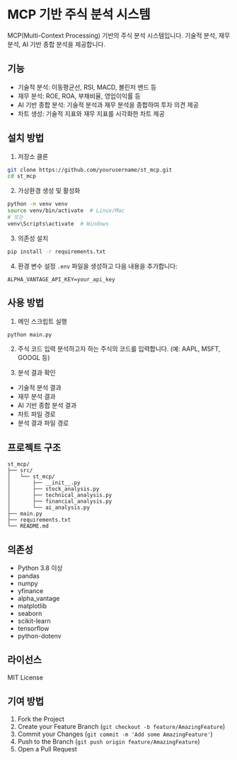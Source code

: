 # MCP 기반 주식 분석 시스템

MCP(Multi-Context Processing) 기반의 주식 분석 시스템입니다. 기술적 분석, 재무 분석, AI 기반 종합 분석을 제공합니다.

## 기능

- 기술적 분석: 이동평균선, RSI, MACD, 볼린저 밴드 등
- 재무 분석: ROE, ROA, 부채비율, 영업이익률 등
- AI 기반 종합 분석: 기술적 분석과 재무 분석을 종합하여 투자 의견 제공
- 차트 생성: 기술적 지표와 재무 지표를 시각화한 차트 제공

## 설치 방법

1. 저장소 클론
```bash
git clone https://github.com/yourusername/st_mcp.git
cd st_mcp
```

2. 가상환경 생성 및 활성화
```bash
python -m venv venv
source venv/bin/activate  # Linux/Mac
# 또는
venv\Scripts\activate  # Windows
```

3. 의존성 설치
```bash
pip install -r requirements.txt
```

4. 환경 변수 설정
`.env` 파일을 생성하고 다음 내용을 추가합니다:
```
ALPHA_VANTAGE_API_KEY=your_api_key
```

## 사용 방법

1. 메인 스크립트 실행
```bash
python main.py
```

2. 주식 코드 입력
분석하고자 하는 주식의 코드를 입력합니다. (예: AAPL, MSFT, GOOGL 등)

3. 분석 결과 확인
- 기술적 분석 결과
- 재무 분석 결과
- AI 기반 종합 분석 결과
- 차트 파일 경로
- 분석 결과 파일 경로

## 프로젝트 구조

```
st_mcp/
├── src/
│   └── st_mcp/
│       ├── __init__.py
│       ├── stock_analysis.py
│       ├── technical_analysis.py
│       ├── financial_analysis.py
│       └── ai_analysis.py
├── main.py
├── requirements.txt
└── README.md
```

## 의존성

- Python 3.8 이상
- pandas
- numpy
- yfinance
- alpha_vantage
- matplotlib
- seaborn
- scikit-learn
- tensorflow
- python-dotenv

## 라이선스

MIT License

## 기여 방법

1. Fork the Project
2. Create your Feature Branch (`git checkout -b feature/AmazingFeature`)
3. Commit your Changes (`git commit -m 'Add some AmazingFeature'`)
4. Push to the Branch (`git push origin feature/AmazingFeature`)
5. Open a Pull Request 